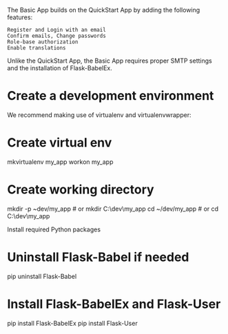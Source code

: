 The Basic App builds on the QuickStart App by adding the following features:

    Register and Login with an email
    Confirm emails, Change passwords
    Role-base authorization
    Enable translations

Unlike the QuickStart App, the Basic App requires proper SMTP settings and the installation of Flask-BabelEx.

# Create a development environment

We recommend making use of virtualenv and virtualenvwrapper:

# Create virtual env
mkvirtualenv my_app
workon my_app

# Create working directory
mkdir -p ~dev/my_app           # or  mkdir C:\dev\my_app
cd ~/dev/my_app                # or  cd C:\dev\my_app

Install required Python packages

# Uninstall Flask-Babel if needed
pip uninstall Flask-Babel

# Install Flask-BabelEx and Flask-User
pip install Flask-BabelEx
pip install Flask-User

